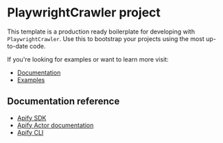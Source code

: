 # PlaywrightCrawler project

This template is a production ready boilerplate for developing with `PlaywrightCrawler`.
Use this to bootstrap your projects using the most up-to-date code.

If you're looking for examples or want to learn more visit:
- [Documentation](https://sdk.apify.com/docs/api/playwright-crawler)
- [Examples](https://sdk.apify.com/docs/examples/playwright-crawler)

## Documentation reference

- [Apify SDK](https://sdk.apify.com/)
- [Apify Actor documentation](https://docs.apify.com/actor)
- [Apify CLI](https://docs.apify.com/cli)
